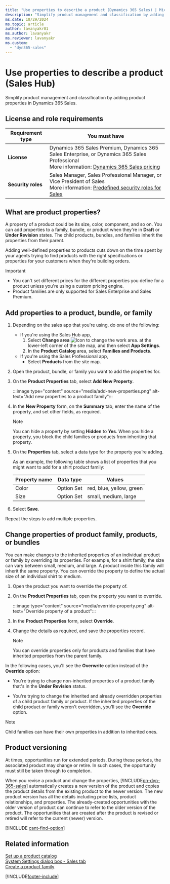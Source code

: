 ```yaml
---
title: "Use properties to describe a product (Dynamics 365 Sales) | MicrosoftDocs"
description: "Simplify product management and classification by adding product properties in Dynamics 365 Sales."
ms.date: 10/29/2024
ms.topic: article
author: lavanyakr01
ms.author: lavanyakr
ms.reviewer: lavanyakr
ms.custom: 
  - "dyn365-sales"
---
```

# Use properties to describe a product (Sales Hub) 

Simplify product management and classification by adding product properties in Dynamics 365 Sales.

## License and role requirements
| Requirement type | You must have |  
|-----------------------|---------|
| **License** | Dynamics 365 Sales Premium, Dynamics 365 Sales Enterprise, or Dynamics 365 Sales Professional  <br>More information: [Dynamics 365 Sales pricing](https://dynamics.microsoft.com/sales/pricing/) |
| **Security roles** | Sales Manager, Sales Professional Manager, or Vice President of Sales <br> More information: [Predefined security roles for Sales](security-roles-for-sales.md)|


## What are product properties?

A property of a product could be its size, color, component, and so on. You can add properties to a family, bundle, or product when they're in **Draft** or **Under Revision** states. The child products, bundles, and families inherit the properties from their parent.  

Adding well-defined properties to products cuts down on the time spent by your agents trying to find products with the right specifications or properties for your customers when they're building orders.  

> [!IMPORTANT]
> - You can't set different prices for the different properties you define for a product unless you're using a custom pricing engine.  
> - Product families are only supported for Sales Enterprise and Sales Premium.  

## Add properties to a product, bundle, or family

1. Depending on the sales app that you're using, do one of the following:
 
    -  If you're using the Sales Hub app, 
        1. Select **Change area** ![Icon to change the work area.](media/change-area-icon.png "Icon to change the work area") at the lower-left corner of the site map, and then select **App Settings**. 
        1. In the **Product Catalog** area, select **Families and Products**. 
   - If you're using the Sales Professional app,
       - Select **Products** from the site map.  

3. Open the product, bundle, or family you want to add the properties for.

3. On the **Product Properties** tab, select **Add New Property**.

    :::image type="content" source="media/add-new-properties.png" alt-text="Add new properties to a product family":::

4. In the **New Property** form, on the **Summary** tab, enter the name of the property, and set other fields, as required.

   > [!NOTE]
   > You can hide a property by setting **Hidden** to **Yes**. When you hide a property, you block the child families or products from inheriting that property. 

5. On the **Properties** tab, select a data type for the property you’re adding.

    As an example, the following table shows a list of properties that you might want to add for a shirt product family:  


   | Property name | Data type  |          Values          |
   |---------------|------------|--------------------------|
   |     Color     | Option Set | red, blue, yellow, green |
   |     Size      | Option Set |   small, medium, large   |


6. Select **Save**. 

Repeat the steps to add multiple properties. 

## Change properties of product family, products, or bundles

You can make changes to the inherited properties of an individual product or family by overriding its properties. For example, for a shirt family, the size can vary between small, medium, and large. A product inside this family will inherit the same property. You can override the property to define the actual size of an individual shirt to medium.  

1. Open the product you want to override the property of.  

2. On the **Product Properties** tab, open the property you want to override. 

   :::image type="content" source="media/override-property.png" alt-text="Override property of a product":::

3. In the **Product Properties** form, select **Override**.  

4. Change the details as required, and save the properties record.  

   > [!NOTE]
   > You can override properties only for products and families that have inherited properties from the parent family.  

In the following cases, you'll see the **Overwrite** option instead of the **Override** option:  

-   You're trying to change non-inherited properties of a product family that's in the **Under Revision** status.  
    
-   You're trying to change the inherited and already overridden properties of a child product family or product. If the inherited properties of the child product or family weren't overridden, you'll see the **Override** option.  

> [!NOTE]
> Child families can have their own properties in addition to inherited ones.  


## Product versioning
At times, opportunities run for extended periods. During these periods, the associated product may change or retire. In such cases, the opportunity must still be taken through to completion.  

When you revise a product and change the properties, [!INCLUDE[pn-dyn-365-sales](../includes/pn-dyn-365-sales.md)] automatically creates a new version of the product and copies the product details from the existing product to the newer version. The new product version has all the details including price lists, product relationships, and properties. The already-created opportunities with the older version of product can continue to refer to the older version of the product. The opportunities that are created after the product is revised or retired will refer to the current (newer) version.  

[!INCLUDE [cant-find-option](../includes/cant-find-option.md)]

## Related information  
 [Set up a product catalog](set-up-product-catalog-walkthrough.md)   
 [System Settings dialog box - Sales tab](/power-platform/admin/system-settings-dialog-box-sales-tab)   
 [Create a product family](../sales-enterprise/create-product-family.md)


[!INCLUDE[footer-include](../includes/footer-banner.md)]
